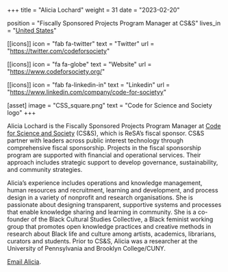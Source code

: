 +++
title = "Alicia Lochard"
weight = 31
date = "2023-02-20"

position = "Fiscally Sponsored Projects Program Manager at CS&S"
lives_in = "[United States](https://www.timeanddate.com/worldclock/timezone/utc-5)"

[[icons]]
  icon = "fab fa-twitter"
  text = "Twitter"
  url = "https://twitter.com/codeforsociety"

[[icons]]
  icon = "fa fa-globe"
  text = "Website"
  url = "https://www.codeforsociety.org/"

[[icons]]
  icon = "fab fa-linkedin-in"
  text = "Linkedin"
  url = "https://www.linkedin.com/company/code-for-societyy"

[asset]
  image = "CSS_square.png"
  text = "Code for Science and Society logo"
+++

Alicia Lochard is the Fiscally Sponsored Projects Program Manager at [Code for Science and Society](https://codeforscience.org/) (CS&S), which is ReSA’s fiscal sponsor. CS&S partner with leaders across public interest technology through comprehensive fiscal sponsorship. Projects in the fiscal sponsorship program are supported with financial and operational services. Their approach includes strategic support to develop governance, sustainability, and community strategies. 

Alicia’s experience includes operations and knowledge management, human resources and recruitment, learning and development, and process design in a variety of nonprofit and research organisations. She is passionate about designing transparent, supportive systems and processes that enable knowledge sharing and learning in community. She is a co-founder of the Black Cultural Studies Collective, a Black feminist working group that promotes open knowledge practices and creative methods in research about Black life and culture among artists, academics, librarians, curators and students. Prior to CS&S, Alicia was a researcher at the University of Pennsylvania and Brooklyn College/CUNY.

[Email Alicia](mailto:info@researchsoft.org).

